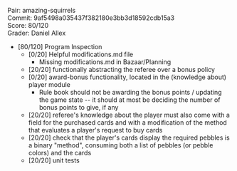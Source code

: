 Pair: amazing-squirrels \
Commit: 9af5498a035437f382180e3bb3d18592cdb15a3 \
Score: 80/120 \
Grader: Daniel Allex

- [80/120] Program Inspection
  - [0/20] Helpful modifications.md file
    - Missing modifications.md in Bazaar/Planning
  - [20/20] functionally abstracting the referee over a bonus policy
  - [0/20] award-bonus functionality, located in the (knowledge about) player module
    - Rule book should not be awarding the bonus points / updating the game state -- it should at most be deciding the number of bonus points to give, if any
  - [20/20] referee's knowledge about the player must also come with a field for the purchased cards and with a modification of the method that evaluates a player's request to buy cards
  - [20/20] check that the player's cards display the required pebbles is a binary "method", consuming both a list of pebbles (or pebble colors) and the cards
  - [20/20] unit tests